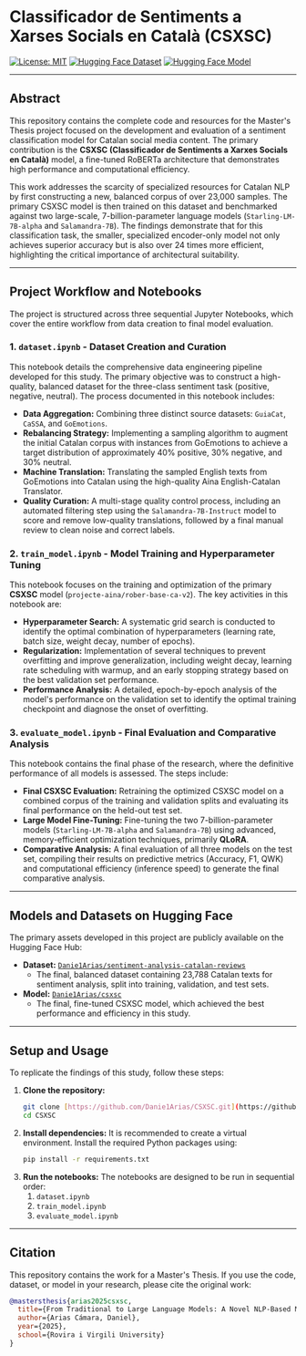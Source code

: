 # Classificador de Sentiments a Xarses Socials en Català (CSXSC)

[![License: MIT](https://img.shields.io/badge/License-MIT-yellow.svg)](https://opensource.org/licenses/MIT)
[![Hugging Face Dataset](https://img.shields.io/badge/%F0%9F%A4%97%20Dataset-Danie1Arias/sentiment--analysis--catalan--reviews-blue)](https://huggingface.co/datasets/Danie1Arias/sentiment-analysis-catalan-reviews)
[![Hugging Face Model](https://img.shields.io/badge/%F0%9F%A4%97%20Model-Danie1Arias/csxsc-blue)](https://huggingface.co/Danie1Arias/csxsc)

---

## Abstract

This repository contains the complete code and resources for the Master's Thesis project focused on the development and evaluation of a sentiment classification model for Catalan social media content. The primary contribution is the **CSXSC (Classificador de Sentiments a Xarxes Socials en Català)** model, a fine-tuned RoBERTa architecture that demonstrates high performance and computational efficiency.

This work addresses the scarcity of specialized resources for Catalan NLP by first constructing a new, balanced corpus of over 23,000 samples. The primary CSXSC model is then trained on this dataset and benchmarked against two large-scale, 7-billion-parameter language models (`Starling-LM-7B-alpha` and `Salamandra-7B`). The findings demonstrate that for this classification task, the smaller, specialized encoder-only model not only achieves superior accuracy but is also over 24 times more efficient, highlighting the critical importance of architectural suitability.

---

## Project Workflow and Notebooks

The project is structured across three sequential Jupyter Notebooks, which cover the entire workflow from data creation to final model evaluation.

### 1. `dataset.ipynb` - Dataset Creation and Curation
This notebook details the comprehensive data engineering pipeline developed for this study. The primary objective was to construct a high-quality, balanced dataset for the three-class sentiment task (positive, negative, neutral). The process documented in this notebook includes:
* **Data Aggregation:** Combining three distinct source datasets: `GuiaCat`, `CaSSA`, and `GoEmotions`.
* **Rebalancing Strategy:** Implementing a sampling algorithm to augment the initial Catalan corpus with instances from GoEmotions to achieve a target distribution of approximately 40% positive, 30% negative, and 30% neutral.
* **Machine Translation:** Translating the sampled English texts from GoEmotions into Catalan using the high-quality Aina English-Catalan Translator.
* **Quality Curation:** A multi-stage quality control process, including an automated filtering step using the `Salamandra-7B-Instruct` model to score and remove low-quality translations, followed by a final manual review to clean noise and correct labels.

### 2. `train_model.ipynb` - Model Training and Hyperparameter Tuning
This notebook focuses on the training and optimization of the primary **CSXSC** model (`projecte-aina/rober-base-ca-v2`). The key activities in this notebook are:
* **Hyperparameter Search:** A systematic grid search is conducted to identify the optimal combination of hyperparameters (learning rate, batch size, weight decay, number of epochs).
* **Regularization:** Implementation of several techniques to prevent overfitting and improve generalization, including weight decay, learning rate scheduling with warmup, and an early stopping strategy based on the best validation set performance.
* **Performance Analysis:** A detailed, epoch-by-epoch analysis of the model's performance on the validation set to identify the optimal training checkpoint and diagnose the onset of overfitting.

### 3. `evaluate_model.ipynb` - Final Evaluation and Comparative Analysis
This notebook contains the final phase of the research, where the definitive performance of all models is assessed. The steps include:
* **Final CSXSC Evaluation:** Retraining the optimized CSXSC model on a combined corpus of the training and validation splits and evaluating its final performance on the held-out test set.
* **Large Model Fine-Tuning:** Fine-tuning the two 7-billion-parameter models (`Starling-LM-7B-alpha` and `Salamandra-7B`) using advanced, memory-efficient optimization techniques, primarily **QLoRA**.
* **Comparative Analysis:** A final evaluation of all three models on the test set, compiling their results on predictive metrics (Accuracy, F1, QWK) and computational efficiency (inference speed) to generate the final comparative analysis.

---

## Models and Datasets on Hugging Face

The primary assets developed in this project are publicly available on the Hugging Face Hub:

* **Dataset:** [`Danie1Arias/sentiment-analysis-catalan-reviews`](https://huggingface.co/datasets/Danie1Arias/sentiment-analysis-catalan-reviews)
    * The final, balanced dataset containing 23,788 Catalan texts for sentiment analysis, split into training, validation, and test sets.
* **Model:** [`Danie1Arias/csxsc`](https://huggingface.co/Danie1Arias/csxsc)
    * The final, fine-tuned CSXSC model, which achieved the best performance and efficiency in this study.

---

## Setup and Usage

To replicate the findings of this study, follow these steps:

1.  **Clone the repository:**
    ```bash
    git clone [https://github.com/Danie1Arias/CSXSC.git](https://github.com/Danie1Arias/CSXSC.git)
    cd CSXSC
    ```
2.  **Install dependencies:** It is recommended to create a virtual environment. Install the required Python packages using:
    ```bash
    pip install -r requirements.txt
    ```
3.  **Run the notebooks:** The notebooks are designed to be run in sequential order:
    1.  `dataset.ipynb`
    2.  `train_model.ipynb`
    3.  `evaluate_model.ipynb`

---

## Citation

This repository contains the work for a Master's Thesis. If you use the code, dataset, or model in your research, please cite the original work:

```bibtex
@mastersthesis{arias2025csxsc,
  title={From Traditional to Large Language Models: A Novel NLP-Based Model for Sentiment Analysis in Social Media},
  author={Arias Cámara, Daniel},
  year={2025},
  school={Rovira i Virgili University}
}